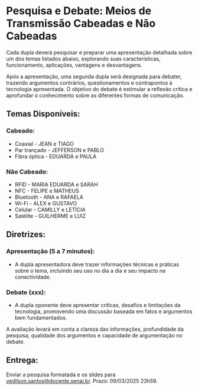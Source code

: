 # Pesquisa e Debate: Meios de Transmissão Cabeadas e Não Cabeadas

Cada dupla deverá pesquisar e preparar uma apresentação detalhada sobre um dos temas listados abaixo, explorando suas características, funcionamento, aplicações, vantagens e desvantagens.

Após a apresentação, uma segunda dupla será designada para debater, trazendo argumentos contrários, questionamentos e contrapontos à tecnologia apresentada. O objetivo do debate é estimular a reflexão crítica e aprofundar o conhecimento sobre as diferentes formas de comunicação.

## Temas Disponíveis:
### Cabeado:

- Coaxial  - JEAN e TIAGO
- Par trançado - JEFFERSON e PABLO
- Fibra óptica - EDUARDA e PAULA

### Não Cabeado:
- RFID - MARIA EDUARDA e SARAH
- NFC - FELIPE e MATHEUS
- Bluetooth - ANA e RAFAELA
- Wi-Fi  - ALEX e GUSTAVO
- Celular - CAMILLY e LETÍCIA
- Satélite - GUILHERME e LUIZ
  
## Diretrizes:
### Apresentação (5 a 7 minutos): 
- A dupla apresentadora deve trazer informações técnicas e práticas sobre o tema, incluindo seu uso no dia a dia e seu impacto na conectividade.

### Debate (xxx):
- A dupla oponente deve apresentar críticas, desafios e limitações da tecnologia, promovendo uma discussão baseada em fatos e argumentos bem fundamentados.

A avaliação levará em conta a clareza das informações, profundidade da pesquisa, qualidade dos argumentos e capacidade de argumentação no debate.

## Entrega:
Enviar a pesquisa formatada e os slides para vedilson.santos@docente.senai.br. Prazo: 09/03/2025 23h59.






